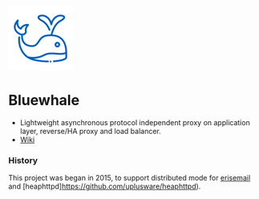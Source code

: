 ![bluewhale](https://raw.githubusercontent.com/uplusware/bluewhale/master/doc/bluewhale.png)

# Bluewhale

* Lightweight asynchronous  protocol independent proxy on application layer, reverse/HA proxy and load balancer.
* [Wiki](https://github.com/uplusware/bluewhale/wiki)

### History

This project was began in 2015, to support distributed mode for [erisemail](https://github.com/uplusware/erisemail) and [heaphttpd]https://github.com/uplusware/heaphttpd).